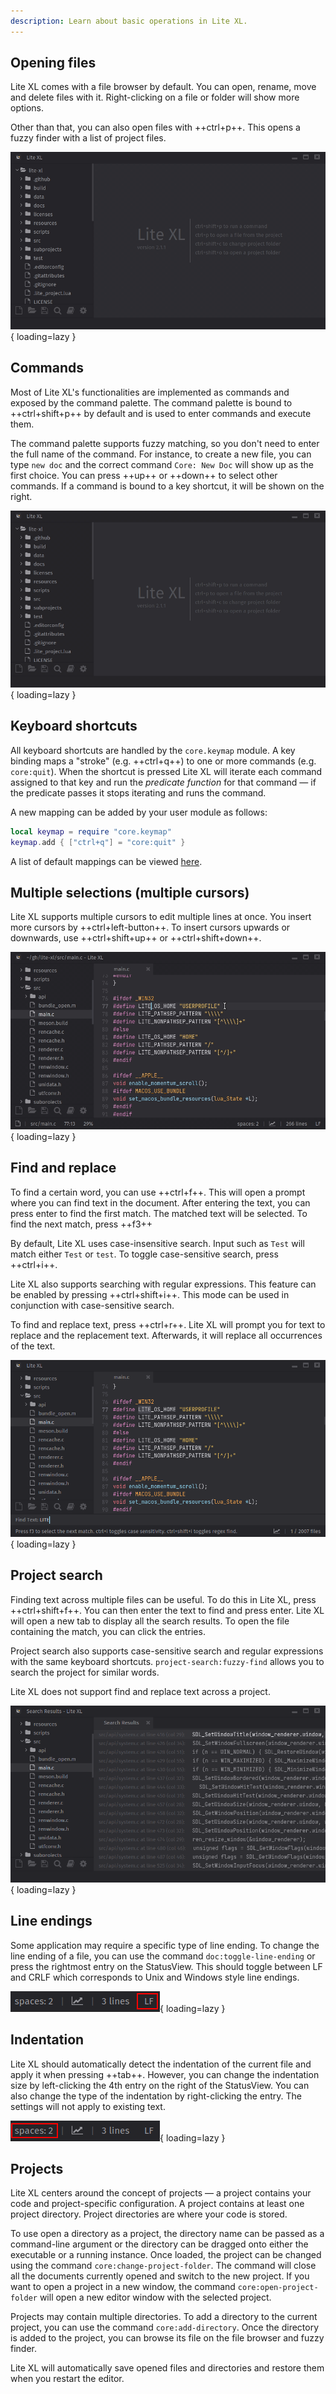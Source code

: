 ```yaml
---
description: Learn about basic operations in Lite XL.
---
```


## Opening files

Lite XL comes with a file browser by default.
You can open, rename, move and delete files with it.
Right-clicking on a file or folder will show more options.

Other than that, you can also open files with ++ctrl+p++.
This opens a fuzzy finder with a list of project files.

![Opening a file with the fuzzy finder][1]{ loading=lazy }

## Commands

Most of Lite XL's functionalities are implemented as commands and
exposed by the command palette.
The command palette is bound to ++ctrl+shift+p++ by default and is
used to enter commands and execute them.

The command palette supports fuzzy matching, so you don't need to enter
the full name of the command. For instance, to create a new file, you can
type `new doc` and the correct command `Core: New Doc` will show up as
the first choice. You can press ++up++ or ++down++ to select other commands.
If a command is bound to a key shortcut, it will be shown on the right.

![Command palette in action][2]{ loading=lazy }

## Keyboard shortcuts

All keyboard shortcuts are handled by the `core.keymap` module.
A key binding maps a "stroke" (e.g. ++ctrl+q++) to one or more commands
(e.g. `core:quit`).
When the shortcut is pressed Lite XL will iterate each command
assigned to that key and run the *predicate function* for that command — if the
predicate passes it stops iterating and runs the command.

A new mapping can be added by your user module as follows:

```lua
local keymap = require "core.keymap"
keymap.add { ["ctrl+q"] = "core:quit" }
```

A list of default mappings can be viewed [here][mapping].

## Multiple selections (multiple cursors)

Lite XL supports multiple cursors to edit multiple lines at once.
You insert more cursors by ++ctrl+left-button++.
To insert cursors upwards or downwards, use ++ctrl+shift+up++
or ++ctrl+shift+down++.

![Placing and editing text with multiple cursors][3]{ loading=lazy }

## Find and replace

To find a certain word, you can use ++ctrl+f++.
This will open a prompt where you can find text in the document.
After entering the text, you can press enter to find the first
match.
The matched text will be selected.
To find the next match, press ++f3++

By default, Lite XL uses case-insensitive search.
Input such as `Test` will match either `Test` or `test`.
To toggle case-sensitive search, press ++ctrl+i++.

Lite XL also supports searching with regular expressions.
This feature can be enabled by pressing ++ctrl+shift+i++.
This mode can be used in conjunction with case-sensitive search.

To find and replace text, press ++ctrl+r++.
Lite XL will prompt you for text to replace and the replacement
text. Afterwards, it will replace all occurrences of the text.

![The find text prompt][4]{ loading=lazy }

## Project search

Finding text across multiple files can be useful.
To do this in Lite XL, press ++ctrl+shift+f++.
You can then enter the text to find and press enter.
Lite XL will open a new tab to display all the search results.
To open the file containing the match, you can click the entries.

Project search also supports case-sensitive search and
regular expressions with the same keyboard shortcuts.
`project-search:fuzzy-find` allows you to search the project
for similar words.

Lite XL does not support find and replace text across a project.

![Project search result tab][5]{ loading=lazy }

## Line endings

Some application may require a specific type of line ending.
To change the line ending of a file, you can use the command
`doc:toggle-line-ending` or press the rightmost entry on
the StatusView.
This should toggle between LF and CRLF which corresponds to
Unix and Windows style line endings.

![Button to change line endings][6]{ loading=lazy }

## Indentation

Lite XL should automatically detect the indentation
of the current file and apply it when pressing ++tab++.
However, you can change the indentation size by left-clicking
the 4th entry on the right of the StatusView.
You can also change the type of the indentation by right-clicking
the entry.
The settings will not apply to existing text.

![Changing the indentation of the file][7]{ loading=lazy }

## Projects

Lite XL centers around the concept of projects — a project contains your code
and project-specific configuration.
A project contains at least one project directory.
Project directories are where your code is stored.

To use open a directory as a project, the directory name can be passed
as a command-line argument or the directory can be dragged onto
either the executable or a running instance.
Once loaded, the project can be changed using the command
`core:change-project-folder`.
The command will close all the documents currently opened
and switch to the new project.
If you want to open a project in a new window,
the command `core:open-project-folder` will open a new editor window
with the selected project.

Projects may contain multiple directories.
To add a directory to the current project,
you can use the command `core:add-directory`.
Once the directory is added to the project, you can browse its file on the
file browser and fuzzy finder.

Lite XL will automatically save opened files and directories and restore them
when you restart the editor.



[1]: ../assets/user-guide/opening-files.gif
[2]: ../assets/user-guide/command-palette.gif
[3]: ../assets/user-guide/multi-cursor.gif
[4]: ../assets/user-guide/find.png
[5]: ../assets/user-guide/project-search.png
[6]: ../assets/user-guide/line-endings.png
[7]: ../assets/user-guide/indent.png

[mapping]: ../keymap